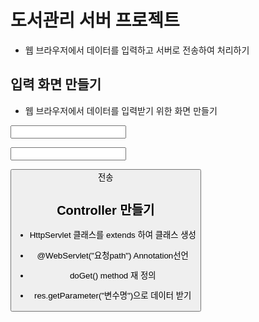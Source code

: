 # 도서관리 서버 프로젝트
* 웹 브라우저에서 데이터를 입력하고 서버로 전송하여 처리하기

## 입력 화면 만들기

* 웹 브라우저에서 데이터를 입력받기 위한 화면 만들기
<form action="요청path">
	<p><input name="변수명">
	<p><input name="변수명">
	<p><button>전송</botton></p>
</form>

## Controller 만들기
* HttpServlet 클래스를 extends 하여 클래스 생성
* @WebServlet("요청path") Annotation선언

* doGet() method 재 정의
* res.getParameter("변수명")으로 데이터 받기